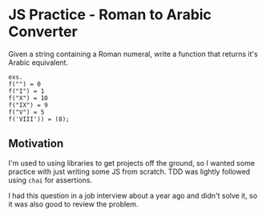 # JS Practice - Roman to Arabic Converter

Given a string containing a Roman numeral, write a function that returns it's Arabic equivalent.
```
exs. 
f("") = 0  
f("I") = 1  
f("X") = 10  
f("IX") = 9 
f("V") = 5
f('VIII')) = (8);
```

## Motivation

I'm used to using libraries to get projects off the ground, so I wanted some practice with just writing some JS from scratch. TDD was lightly followed using `chai` for assertions.  

I had this question in a job interview about a year ago and didn't solve it, so it was also good to review the problem. 